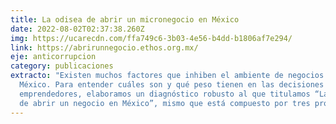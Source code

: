 ```yaml
---
title: La odisea de abrir un micronegocio en México
date: 2022-08-02T02:37:38.260Z
img: https://ucarecdn.com/ffa749c6-3b03-4e56-b4dd-b1806af7e294/
link: https://abrirunnegocio.ethos.org.mx/
eje: anticorrupcion
category: publicaciones
extracto: "Existen muchos factores que inhiben el ambiente de negocios en
  México. Para entender cuáles son y qué peso tienen en las decisiones de los
  emprendedores, elaboramos un diagnóstico robusto al que titulamos “La odisea
  de abrir un negocio en México”, mismo que está compuesto por tres productos:"
---
```

